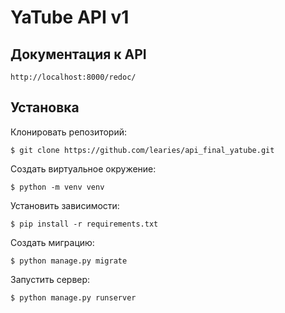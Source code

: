 # YaTube API v1

## Документация к API
`http://localhost:8000/redoc/`

## Установка

Клонировать репозиторий:

`$ git clone https://github.com/learies/api_final_yatube.git`

Создать виртуальное окружение:

`$ python -m venv venv`

Установить зависимости:

`$ pip install -r requirements.txt`

Создать миграцию:

`$ python manage.py migrate`

Запустить сервер:

`$ python manage.py runserver`
